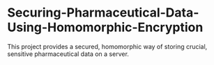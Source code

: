 # Securing-Pharmaceutical-Data-Using-Homomorphic-Encryption
This project provides a secured, homomorphic way of storing crucial, sensitive pharmaceutical data on a server. 

